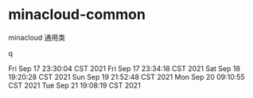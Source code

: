 # minacloud-common

minacloud 通用类

q

Fri Sep 17 23:30:04 CST 2021
Fri Sep 17 23:34:18 CST 2021
Sat Sep 18 19:20:28 CST 2021
Sun Sep 19 21:52:48 CST 2021
Mon Sep 20 09:10:55 CST 2021
Tue Sep 21 19:08:19 CST 2021
